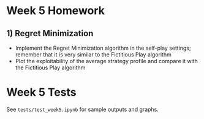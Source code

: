 # Week 5 Homework

## 1) Regret Minimization
- Implement the Regret Minimization algorithm in the self-play settings; remember that it is very similar to the Fictitious Play algorithm
- Plot the exploitability of the average strategy profile and compare it with the Fictitious Play algorithm

# Week 5 Tests

See `tests/test_week5.ipynb` for sample outputs and graphs.
